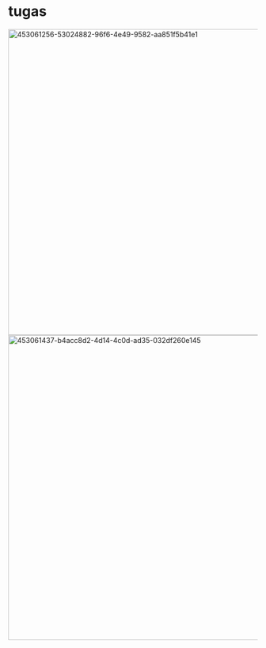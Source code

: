 # tugas
<img width="1365" height="618" alt="453061256-53024882-96f6-4e49-9582-aa851f5b41e1" src="https://github.com/user-attachments/assets/897f070f-0bba-421f-8f6a-17f0c3690893" />
<img width="1365" height="616" alt="453061437-b4acc8d2-4d14-4c0d-ad35-032df260e145" src="https://github.com/user-attachments/assets/ea43e71d-de34-4f05-8914-6262d91e921f" />

